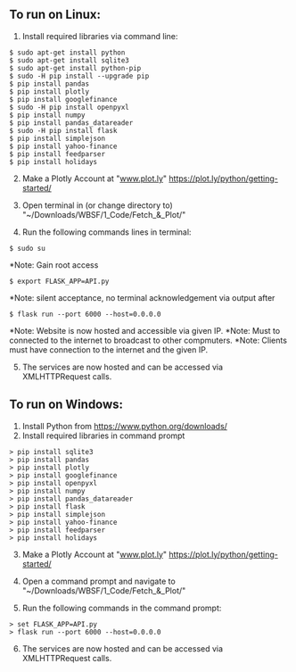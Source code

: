 ## To run on Linux:

1) Install required libraries via command line:

```
$ sudo apt-get install python
$ sudo apt-get install sqlite3
$ sudo apt-get install python-pip
$ sudo -H pip install --upgrade pip
$ pip install pandas
$ pip install plotly
$ pip install googlefinance
$ sudo -H pip install openpyxl
$ pip install numpy
$ pip install pandas_datareader
$ sudo -H pip install flask
$ pip install simplejson
$ pip install yahoo-finance
$ pip install feedparser
$ pip install holidays
```
2) Make a Plotly Account at "www.plot.ly"
  https://plot.ly/python/getting-started/

3) Open terminal in (or change directory to) "~/Downloads/WBSF/1_Code/Fetch_&_Plot/"
4) Run the following commands lines in terminal:

```
$ sudo su
```
*Note: Gain root access

```
$ export FLASK_APP=API.py
```
*Note: silent acceptance, no terminal acknowledgement via output after

```
$ flask run --port 6000 --host=0.0.0.0
```
*Note: Website is now hosted and accessible via given IP.
*Note: Must to connected to the internet to broadcast to other compmuters.
*Note: Clients must have connection to the internet and the given IP.

5) The services are now hosted and can be accessed via XMLHTTPRequest calls.


## To run on Windows:

1) Install Python from https://www.python.org/downloads/
2) Install required libraries in command prompt

```
> pip install sqlite3
> pip install pandas
> pip install plotly
> pip install googlefinance
> pip install openpyxl
> pip install numpy
> pip install pandas_datareader
> pip install flask
> pip install simplejson
> pip install yahoo-finance
> pip install feedparser
> pip install holidays
```
3) Make a Plotly Account at "www.plot.ly"
  https://plot.ly/python/getting-started/

4) Open a command prompt and navigate to "~/Downloads/WBSF/1_Code/Fetch_&_Plot/"
5) Run the following commands in the command prompt:

```
> set FLASK_APP=API.py
> flask run --port 6000 --host=0.0.0.0
```
6) The services are now hosted and can be accessed via XMLHTTPRequest calls.
